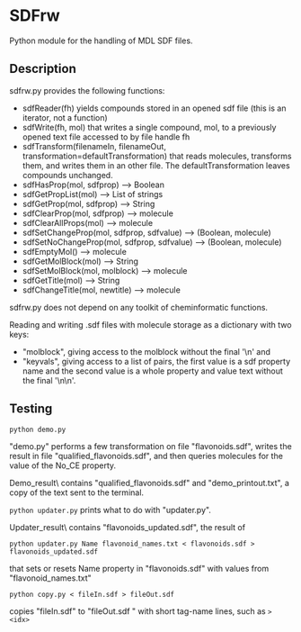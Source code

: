 # SDFrw
 Python module for the handling of MDL SDF files.

## Description
sdfrw.py provides the following functions:

- sdfReader(fh) yields compounds stored in an opened sdf file (this is an iterator, not a function)
- sdfWrite(fh, mol) that writes a single compound, mol, to a previously opened text file accessed to by file handle fh
- sdfTransform(filenameIn, filenameOut, transformation=defaultTransformation) that reads molecules,
transforms them, and writes them in an other file. The defaultTransformation leaves compounds unchanged.
- sdfHasProp(mol, sdfprop) --> Boolean
- sdfGetPropList(mol) --> List of strings
- sdfGetProp(mol, sdfprop) --> String
- sdfClearProp(mol, sdfprop) --> molecule
- sdfClearAllProps(mol) --> molecule
- sdfSetChangeProp(mol, sdfprop, sdfvalue) --> (Boolean, molecule)
- sdfSetNoChangeProp(mol, sdfprop, sdfvalue) --> (Boolean, molecule)
- sdfEmptyMol() --> molecule
- sdfGetMolBlock(mol) --> String
- sdfSetMolBlock(mol, molblock) --> molecule
- sdfGetTitle(mol) --> String
- sdfChangeTitle(mol, newtitle) --> molecule

sdfrw.py does not depend on any toolkit of cheminformatic functions.

Reading and writing .sdf files with molecule storage as a dictionary with two keys:
- "molblock", giving access to the molblock without the final '\n' and
- "keyvals", giving access to a list of pairs, the first value is a sdf property name
and the second value is a whole property and value text without the final '\n\n'.

## Testing

`python demo.py`

"demo.py" performs a few transformation on file "flavonoids.sdf", writes the result in file "qualified_flavonoids.sdf",
and then queries molecules for the value of the No_CE property.

Demo_result\ contains "qualified_flavonoids.sdf" and "demo_printout.txt", a copy of the text sent to the terminal.

`python updater.py` prints what to do with "updater.py".

Updater_result\ contains "flavonoids_updated.sdf", the result of

`python updater.py Name flavonoid_names.txt < flavonoids.sdf > flavonoids_updated.sdf`

that sets or resets Name property in "flavonoids.sdf" with values from "flavonoid_names.txt"

`python copy.py < fileIn.sdf > fileOut.sdf`

copies "fileIn.sdf" to "fileOut.sdf " with short tag-name lines, such as `>  <idx>`

